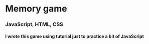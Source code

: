 # Memory game
### JavaScript, HTML, CSS
#### I wrote this game using tutorial just to practice a bit of JavaScript
